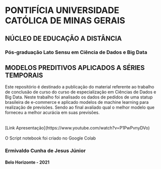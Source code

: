 <h1>PONTIFÍCIA UNIVERSIDADE CATÓLICA DE MINAS GERAIS</h1>
<h2>NÚCLEO DE EDUCAÇÃO A DISTÂNCIA</h2>
<h3>Pós-graduação Lato Sensu em Ciência de Dados e Big Data</h3>
<h2>MODELOS PREDITIVOS APLICADOS A SÉRIES TEMPORAIS</h2>
Este repositório é destinado a publicação do material referente ao trabalho de conclusão de curso do curso de especialização em Ciências de Dados e Big Data.
Neste trabalho foi analisado os dados de pedidos de uma statup brasileira de e-commerce e aplicado modelos de machine learning para realização de previsões.
Sendo ao final avaliado qual o melhor modelo que forneceu a melhor acurácia em suas previsões.
</br>
</br>
</br>
[Link Apresentação](https://www.youtube.com/watch?v=P1PwPvnyDVo)
</br>
</br>
O Script notebook foi criado no Google Colab
</br>
<h3>Ermivaldo Cunha de Jesus Júnior</h3>
<h4>Belo Horizonte - 2021 </h4>

